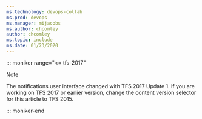 ```yaml
---
ms.technology: devops-collab
ms.prod: devops
ms.manager: mijacobs
ms.author: chcomley
author: chcomley
ms.topic: include
ms.date: 01/23/2020
---
```



::: moniker range="<= tfs-2017"

> [!NOTE]
> The notifications user interface changed with TFS 2017 Update 1. If you are working on TFS 2017 or earlier version, change the content version selector for this article to TFS 2015.  

::: moniker-end